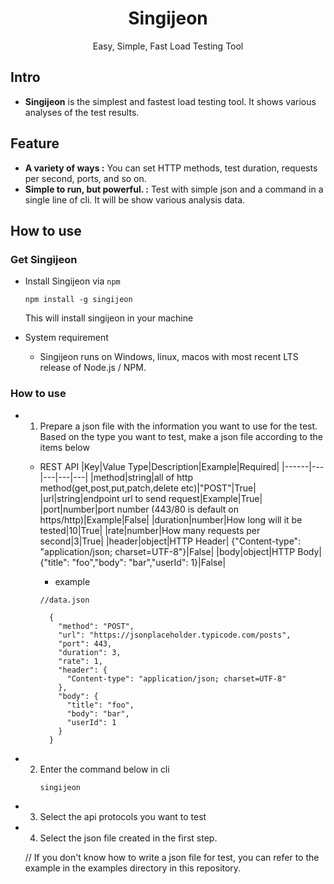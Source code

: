 <div align="center">
  <h1>Singijeon</h1>
<p align="center">
  Easy, Simple, Fast Load Testing Tool 
</p>
</div>

## Intro

- **Singijeon** is the simplest and fastest load testing tool. It shows various analyses of the test results.

## Feature

- **A variety of ways :** You can set HTTP methods, test duration, requests per second, ports, and so on.
- **Simple to run, but powerful. :** Test with simple json and a command in a single line of cli. It will be show various analysis data.

## How to use

### Get Singijeon

- Install Singijeon via `npm`

  ```
  npm install -g singijeon
  ```

  This will install singijeon in your machine

- System requirement
  - Singijeon runs on Windows, linux, macos with most recent LTS release of Node.js / NPM.

### How to use

- 1. Prepare a json file with the information you want to use for the test.
     Based on the type you want to test, make a json file according to the items below

  - REST API
    |Key|Value Type|Description|Example|Required|
    |------|---|---|---|---|
    |method|string|all of http method(get,post,put,patch,delete etc)|"POST"|True|
    |url|string|endpoint url to send request|Example|True|
    |port|number|port number (443/80 is default on https/http)|Example|False|
    |duration|number|How long will it be tested|10|True|
    |rate|number|How many requests per second|3|True|
    |header|object|HTTP Header| {"Content-type": "application/json; charset=UTF-8"}|False|
    |body|object|HTTP Body|{"title": "foo","body": "bar","userId": 1}|False|

    - example

    ```
    //data.json

      {
        "method": "POST",
        "url": "https://jsonplaceholder.typicode.com/posts",
        "port": 443,
        "duration": 3,
        "rate": 1,
        "header": {
          "Content-type": "application/json; charset=UTF-8"
        },
        "body": {
          "title": "foo",
          "body": "bar",
          "userId": 1
        }
      }
    ```

- 2. Enter the command below in cli
     ```
     singijeon
     ```

- 3. Select the api protocols you want to test

- 4. Select the json file created in the first step.

  // If you don't know how to write a json file for test, you can refer to the example in the examples directory in this repository.
